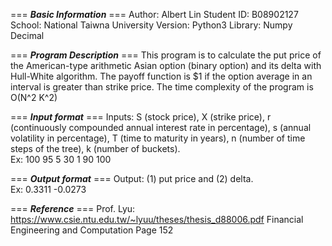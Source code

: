 === ***Basic Information*** === 
Author: Albert Lin
Student ID: B08902127
School: National Taiwna University
Version: Python3
Library: Numpy Decimal

=== ***Program Description*** === 
This program is to calculate the put price of the American-type arithmetic Asian option (binary option) and its delta with Hull-White algorithm. 
The payoff function is $1 if the option average in an interval is greater than strike price. 
The time complexity of the program is O(N^2 K^2) 

=== ***Input format*** === 
Inputs: S (stock price), X (strike price), r (continuously compounded annual interest rate in percentage), s (annual volatility in percentage), T (time to maturity in years), n (number of time steps of the tree), k (number of buckets).  
Ex: 100 95 5 30 1 90 100

=== ***Output format*** === 
Output: (1) put price and (2) delta.  
Ex: 0.3311 -0.0273

=== ***Reference*** === 
Prof. Lyu: https://www.csie.ntu.edu.tw/~lyuu/theses/thesis_d88006.pdf 
Financial Engineering and Computation Page 152 
